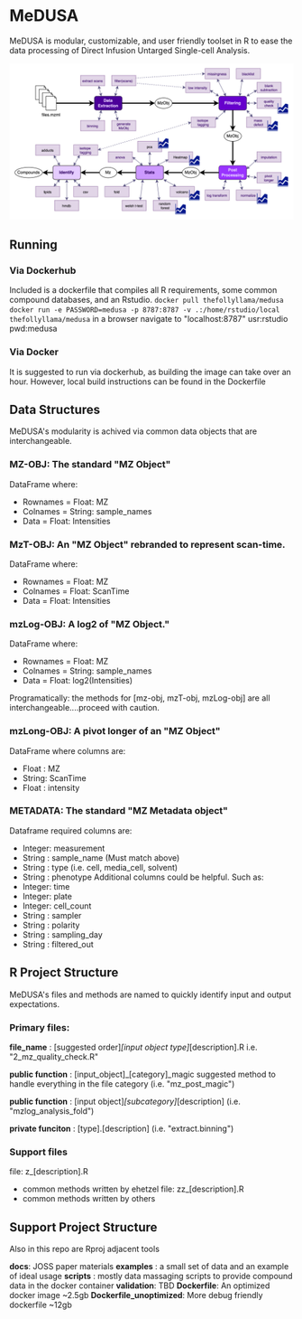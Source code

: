# MeDUSA

MeDUSA is modular, customizable, and user friendly toolset in R to ease the data processing of Direct Infusion Untarged Single-cell Analysis.

![Summary of methods](docs/medusa-medusa.png)

## Running
### Via Dockerhub
Included is a dockerfile that compiles all R requirements, some common compound databases, and an Rstudio.
`docker pull thefollyllama/medusa`
`docker run -e PASSWORD=medusa -p 8787:8787 -v .:/home/rstudio/local thefollyllama/medusa`
in a browser navigate to "localhost:8787" usr:rstudio pwd:medusa
### Via Docker
It is suggested to run via dockerhub, as building the image can take over an hour. However, local build instructions can be found in the Dockerfile

## Data Structures
MeDUSA's modularity is achived via common data objects that are interchangeable.

### MZ-OBJ: The standard "MZ Object"
DataFrame where:
  - Rownames = Float: MZ
  - Colnames = String: sample_names
  - Data     = Float: Intensities

### MzT-OBJ: An "MZ Object" rebranded to represent scan-time.
DataFrame where:
  - Rownames = Float: MZ
  - Colnames = Float: ScanTime
  - Data     = Float: Intensities

### mzLog-OBJ: A log2 of "MZ Object."
DataFrame where:
  - Rownames = Float: MZ
  - Colnames = String: sample_names
  - Data     = Float: log2(Intensities)

Programatically: the methods for [mz-obj, mzT-obj, mzLog-obj] are all interchangeable....proceed with caution.

### mzLong-OBJ: A pivot longer of an "MZ Object"
DataFrame where columns are:
  - Float : MZ
  - String: ScanTime
  - Float : intensity

### METADATA: The standard "MZ Metadata object"
Dataframe required columns are:
  - Integer: measurement
  - String : sample_name (Must match above)
  - String : type (i.e. cell, media_cell, solvent)
  - String : phenotype
Additional columns could be helpful. Such as:
  - Integer: time
  - Integer: plate
  - Integer: cell_count
  - String : sampler
  - String : polarity
  - String : sampling_day
  - String : filtered_out

## R Project Structure
MeDUSA's files and methods are named to quickly identify input and output expectations.

### Primary files:
**file_name** : [suggested order]_[input object type]_[description].R
i.e. "2_mz_quality_check.R"

**public function** : [input_object]_[category]_magic
suggested method to handle everything in the file category (i.e. "mz_post_magic")

**public function** : [input object]_[subcategory]_[description]
(i.e. "mzlog_analysis_fold")

**private funciton** : [type].[description]
(i.e. "extract.binning")

### Support files
file: z_[description].R
  - common methods written by ehetzel
file: zz_[description].R
  - common methods written by others

## Support Project Structure
Also in this repo are Rproj adjacent tools

**docs**: JOSS paper materials
**examples** : a small set of data and an example of ideal usage
**scripts** : mostly data massaging scripts to provide compound data in the docker container
**validation**: TBD
**Dockerfile**: An optimized docker image ~2.5gb
**Dockerfile_unoptimized**: More debug friendly dockerfile ~12gb
